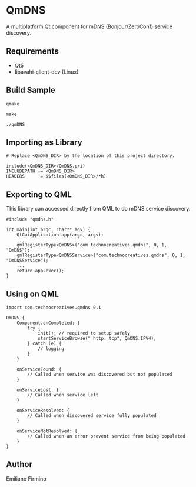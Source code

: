 # QmDNS

A multiplatform Qt component for mDNS (Bonjour/ZeroConf) service discovery.

## Requirements

* Qt5
* libavahi-client-dev (Linux)

## Build Sample

```
qmake

make

./qmDNS
```

## Importing as Library

```
# Replace <QmDNS_DIR> by the location of this project directory.

include(<QmDNS_DIR>/QmDNS.pri)
INCLUDEPATH += <QmDNS_DIR>
HEADERS     += $$files(<QmDNS_DIR>/*h)

```

## Exporting to QML

This library can accessed directly from QML to do mDNS service discovery.

```
#include "qmdns.h"

int main(int argc, char** agv) {
    QtGuiApplication app(argc, argv);
    ...
    qmlRegisterType<QmDNS>("com.technocreatives.qmdns", 0, 1, "QmDNS");
    qmlRegisterType<QmDNSService>("com.technocreatives.qmdns", 0, 1, "QmDNSService");
    ...
    return app.exec();
}

```

## Using on QML

```
import com.technocreatives.qmdns 0.1

QmDNS {
    Component.onCompleted: {
        try {
            init(); // required to setup safely
            startServiceBrowse("_http._tcp", QmDNS.IPV4);
        } catch (e) {
            // logging
        }
    }

    onServiceFound: {
        // Called when service was discovered but not populated
    }

    onServiceLost: {
        // Called when service left
    }

    onServiceResolved: {
        // Called when discovered service fully populated
    }

    onServiceNotResolved: {
        // Called when an error prevent service from being populated
    }
}
```

## Author

Emiliano Firmino
